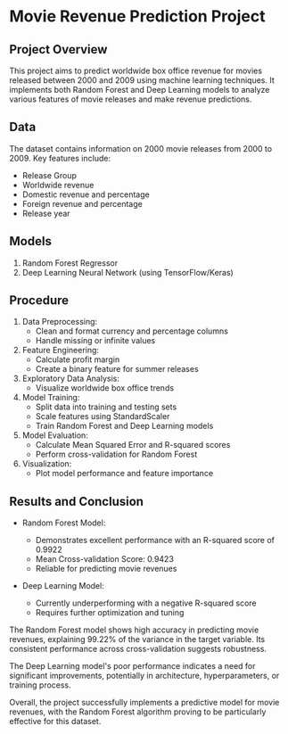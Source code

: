 # Movie Revenue Prediction Project

## Project Overview
This project aims to predict worldwide box office revenue for movies released between 2000 and 2009 using machine learning techniques. It implements both Random Forest and Deep Learning models to analyze various features of movie releases and make revenue predictions.

## Data
The dataset contains information on 2000 movie releases from 2000 to 2009. Key features include:
- Release Group
- Worldwide revenue
- Domestic revenue and percentage
- Foreign revenue and percentage
- Release year

## Models
1. Random Forest Regressor
2. Deep Learning Neural Network (using TensorFlow/Keras)

## Procedure
1. Data Preprocessing:
   - Clean and format currency and percentage columns
   - Handle missing or infinite values
2. Feature Engineering:
   - Calculate profit margin
   - Create a binary feature for summer releases
3. Exploratory Data Analysis:
   - Visualize worldwide box office trends
4. Model Training:
   - Split data into training and testing sets
   - Scale features using StandardScaler
   - Train Random Forest and Deep Learning models
5. Model Evaluation:
   - Calculate Mean Squared Error and R-squared scores
   - Perform cross-validation for Random Forest
6. Visualization:
   - Plot model performance and feature importance

## Results and Conclusion
- Random Forest Model:
  - Demonstrates excellent performance with an R-squared score of 0.9922
  - Mean Cross-validation Score: 0.9423
  - Reliable for predicting movie revenues

- Deep Learning Model:
  - Currently underperforming with a negative R-squared score
  - Requires further optimization and tuning

The Random Forest model shows high accuracy in predicting movie revenues, explaining 99.22% of the variance in the target variable. Its consistent performance across cross-validation suggests robustness.

The Deep Learning model's poor performance indicates a need for significant improvements, potentially in architecture, hyperparameters, or training process.

Overall, the project successfully implements a predictive model for movie revenues, with the Random Forest algorithm proving to be particularly effective for this dataset.
